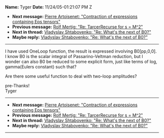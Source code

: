 **Name:** Tyger
**Date:** 11/24/05-01:21:07 PM Z

  - **Next message:** [Pierre Artoisenet: "Contraction of expressions
    containing Eps tensors"](0325.html)
  - **Previous message:** [Rolf Mertig: "Re: TarcerRecurse for s =
    M^2"](0323.html)
  - **Next in thread:** [Vladyslav Shtabovenko: "Re: What's the next of
    B0?"](1177.html)
  - **Maybe reply:** [Vladyslav Shtabovenko: "Re: What's the next of
    B0?"](1177.html)

-----

I have used OneLoop function, the result is expressed involving
B0[pp,0,0].  
I know B0 is the scalar integral of Passarino-Veltman reduction, but I
wonder can also B0 be reduced to some explicit form, just like terms of
log, gamma(Eulers constant) such that?  

Are there some useful function to deal with two-loop amplitudes?  

pre-Thanks\!  
Tyger  

-----

  - **Next message:** [Pierre Artoisenet: "Contraction of expressions
    containing Eps tensors"](0325.html)
  - **Previous message:** [Rolf Mertig: "Re: TarcerRecurse for s =
    M^2"](0323.html)
  - **Next in thread:** [Vladyslav Shtabovenko: "Re: What's the next of
    B0?"](1177.html)
  - **Maybe reply:** [Vladyslav Shtabovenko: "Re: What's the next of
    B0?"](1177.html)

-----

